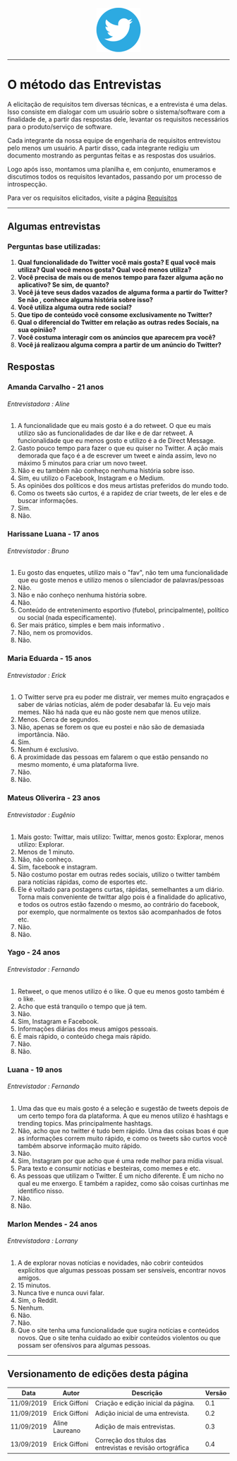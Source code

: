 <span style="margin-left: 40%;">![Twitter Logo](../../images/twitter-logo-100px.png)</span>

***
# O método das Entrevistas
A elicitação de requisitos tem diversas técnicas, e a entrevista é uma delas. Isso consiste em
dialogar com um usuário sobre o sistema/software com a finalidade de, a partir das respostas
dele, levantar os requisitos necessários para o produto/serviço de software.

Cada integrante da nossa equipe de engenharia de requisitos entrevistou pelo menos um usuário. A partir disso, cada integrante redigiu um documento mostrando as perguntas feitas e as respostas dos usuários.

Logo após isso, montamos uma planilha e, em conjunto, enumeramos e discutimos todos os requisitos levantados, passando por um processo de introspecção.

Para ver os requisitos elicitados, visite a página [Requisitos](../requisitos.md)

***
## Algumas entrevistas
### Perguntas base utilizadas:
1. **Qual funcionalidade do Twitter você mais gosta? E qual você mais utiliza? Qual você menos gosta? Qual você menos utiliza?**
2. **Você precisa de mais ou de menos tempo para fazer alguma ação no aplicativo? Se sim, de quanto?**
3. **Você já teve seus dados vazados de alguma forma a partir do Twitter? Se não , conhece alguma história sobre isso?**
4. **Você utiliza alguma outra rede social?**
5. **Que tipo de conteúdo você consome exclusivamente no Twitter?**
6. **Qual o diferencial do Twitter em relação as outras redes Sociais, na sua opinião?**
7. **Você costuma interagir com os anúncios que aparecem pra você?**
8. **Você já realizaou alguma compra a partir de um anúncio do Twitter?**

## Respostas
### Amanda Carvalho - 21 anos
###### Entrevistadora : Aline
1. A funcionalidade que eu mais gosto é a do retweet. O que eu mais utilizo são as funcionalidades de dar like e de dar retweet. A funcionalidade que eu menos gosto e utilizo é a de Direct Message.
2. Gasto pouco tempo para fazer o que eu quiser no Twitter. A ação mais demorada que faço é a de escrever um tweet e ainda assim, levo no máximo 5 minutos para criar um novo tweet.
3. Não e eu também não conheço nenhuma história sobre isso.
4. Sim, eu utilizo o Facebook, Instagram e o Medium.
5. As opiniões dos políticos e dos meus artistas preferidos do mundo todo.
6. Como os tweets são curtos, é a rapidez de criar tweets, de ler eles e de buscar informações.
7. Sim.
8. Não.

### Harissane Luana - 17 anos
###### Entrevistador : Bruno
1. Eu gosto das enquetes, utilizo mais o "fav", não tem uma funcionalidade que eu goste menos e utilizo menos o silenciador de palavras/pessoas
2. Não.
3. Não e não conheço nenhuma história sobre.
4. Não.
5. Conteúdo de entretenimento esportivo (futebol, principalmente), político ou social (nada especificamente).
6. Ser mais prático, simples e bem mais informativo .
7. Não, nem os promovidos.
8. Não.

### Maria Eduarda - 15 anos
###### Entrevistador : Erick
1. O Twitter serve pra eu poder me distrair, ver memes muito engraçados e saber de várias notícias, além de poder desabafar lá. Eu vejo mais memes. Não há nada que eu não goste nem que menos utilize.
2. Menos. Cerca de segundos.
3. Não, apenas se forem os que eu postei e não são de demasiada importância. Não.
4. Sim.
5. Nenhum é exclusivo.
6. A proximidade  das pessoas em falarem o que estão pensando no mesmo momento, é uma plataforma livre.
7. Não.
8. Não.

### Mateus Oliverira - 23 anos
###### Entrevistador : Eugênio
1. Mais gosto: Twittar, mais utilizo: Twittar, menos gosto: Explorar, menos utilizo: Explorar.
2. Menos de 1 minuto.
3. Não, não conheço.
4. Sim, facebook e instagram.
5. Não costumo postar em outras redes sociais, utilizo o twitter também para notícias rápidas, como de esportes etc.
6. Ele é voltado para postagens curtas, rápidas, semelhantes a um diário. Torna mais conveniente de twittar algo pois é a finalidade do aplicativo, e todos os outros estão fazendo o mesmo, ao contrário do facebook, por exemplo, que normalmente os textos são acompanhados de fotos etc.
7. Não.
8. Não.

### Yago - 24 anos
###### Entrevistador : Fernando
1. Retweet, o que menos utilizo é o like. O que eu menos gosto também é o like.
2. Acho que está tranquilo o tempo que já tem.
3. Não.
4. Sim, Instagram e Facebook.
5. Informações diárias dos meus amigos pessoais.
6. É mais rápido, o conteúdo chega mais rápido.
7. Não.
8. Não.

### Luana - 19 anos
###### Entrevistador : Fernando
1. Uma das que eu mais gosto é a seleção e sugestão de tweets depois de um certo tempo fora da plataforma. A que eu menos utilizo é hashtags e trending topics. Mas principalmente hashtags.
2.  Não, acho que no twitter é tudo bem rápido. Uma das coisas boas é que as informações correm muito rápido, e como os tweets são curtos você também absorve informação muito rápido.
3. Não.
4. Sim, Instagram por que acho que é uma rede melhor para mídia visual.
5. Para texto e consumir notícias e besteiras, como memes e etc.
6. As pessoas que utilizam o Twitter. É um nicho diferente. É um nicho no qual eu me enxergo. E também a rapidez, como são coisas curtinhas me identifico nisso.
7. Não.
8. Não.

### Marlon Mendes - 24 anos
###### Entrevistadora : Lorrany
1.  A de explorar novas notícias e novidades, não cobrir conteúdos explícitos que algumas pessoas possam ser sensíveis, encontrar novos amigos.
2. 15 minutos.
3. Nunca tive e nunca ouvi falar.
4. Sim, o Reddit.
5. Nenhum.
6. Não.
7. Não.
8. Que o site tenha uma funcionalidade que sugira notícias e conteúdos novos. Que o site tenha cuidado ao exibir conteúdos violentos ou que possam ser ofensivos para algumas pessoas.

***
## Versionamento de edições desta página
| Data | Autor | Descrição | Versão |
|------|-------|-----------|--------|
| 11/09/2019 | Erick Giffoni | Criação e edição inicial da página. | 0.1 |
| 11/09/2019 | Erick Giffoni | Adição inicial de uma entrevista. | 0.2 |
| 11/09/2019 | Aline Laureano | Adição de mais entrevistas. | 0.3 |
| 13/09/2019 | Erick Giffoni | Correção dos títulos das entrevistas e revisão ortográfica | 0.4
